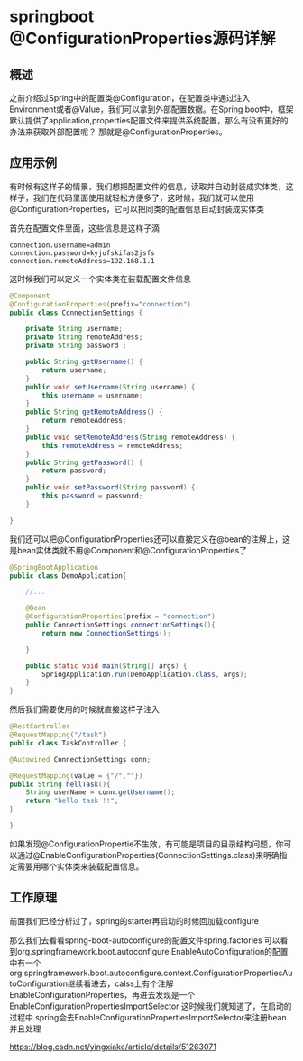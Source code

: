 # springboot @ConfigurationProperties源码详解 

## **概述**

之前介绍过Spring中的配置类@Configuration，在配置类中通过注入Environment或者@Value，我们可以拿到外部配置数据。在Spring boot中，框架默认提供了application,properties配置文件来提供系统配置，那么有没有更好的办法来获取外部配置呢？ 那就是@ConfigurationProperties。

## 应用示例 

有时候有这样子的情景，我们想把配置文件的信息，读取并自动封装成实体类，这样子，我们在代码里面使用就轻松方便多了，这时候，我们就可以使用@ConfigurationProperties，它可以把同类的配置信息自动封装成实体类

首先在配置文件里面，这些信息是这样子滴

```
connection.username=admin
connection.password=kyjufskifas2jsfs
connection.remoteAddress=192.168.1.1
```

这时候我们可以定义一个实体类在装载配置文件信息

```java
@Component
@ConfigurationProperties(prefix="connection")
public class ConnectionSettings {

    private String username;
    private String remoteAddress;
    private String password ;

    public String getUsername() {
        return username;
    }
    public void setUsername(String username) {
        this.username = username;
    }
    public String getRemoteAddress() {
        return remoteAddress;
    }
    public void setRemoteAddress(String remoteAddress) {
        this.remoteAddress = remoteAddress;
    }
    public String getPassword() {
        return password;
    }
    public void setPassword(String password) {
        this.password = password;
    }

} 
```

我们还可以把@ConfigurationProperties还可以直接定义在@bean的注解上，这是bean实体类就不用@Component和@ConfigurationProperties了

```java
@SpringBootApplication
public class DemoApplication{

    //...

    @Bean
    @ConfigurationProperties(prefix = "connection")
    public ConnectionSettings connectionSettings(){
        return new ConnectionSettings();

    }

    public static void main(String[] args) {
        SpringApplication.run(DemoApplication.class, args);
    }
} 
```

然后我们需要使用的时候就直接这样子注入

```java
@RestController
@RequestMapping("/task")
public class TaskController {

@Autowired ConnectionSettings conn;

@RequestMapping(value = {"/",""})
public String hellTask(){
    String userName = conn.getUsername();     
    return "hello task !!";
}

} 
```

如果发现@ConfigurationPropertie不生效，有可能是项目的目录结构问题，你可以通过@EnableConfigurationProperties(ConnectionSettings.class)来明确指定需要用哪个实体类来装载配置信息。

 

## 工作原理 

前面我们已经分析过了，spring的starter再启动的时候回加载configure

那么我们去看看spring-boot-autoconfigure的配置文件spring.factories 
可以看到org.springframework.boot.autoconfigure.EnableAutoConfiguration的配置中有一个org.springframework.boot.autoconfigure.context.ConfigurationPropertiesAutoConfiguration继续看进去，calss上有个注解EnableConfigurationProperties，再进去发现是一个EnableConfigurationPropertiesImportSelector 
这时候我们就知道了，在启动的过程中 spring会去EnableConfigurationPropertiesImportSelector来注册bean 并且处理







https://blog.csdn.net/yingxiake/article/details/51263071